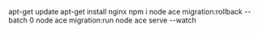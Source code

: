 
apt-get update
apt-get install nginx
npm i
node ace migration:rollback --batch 0
node ace migration:run
node ace serve --watch
